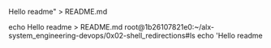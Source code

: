 Hello readme" > README.md

echo Hello readme > README.md
root@1b26107821e0:~/alx-system_engineering-devops/0x02-shell_redirections#ls
echo 'Hello readme
